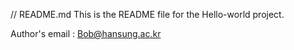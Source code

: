 // README.md
This is the README file for the Hello-world project.

Author's email : Bob@hansung.ac.kr
